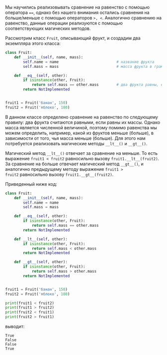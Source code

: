 
Мы научились реализовывать сравнение на равенство с помощью оператора `==`, однако без нашего внимания остались сравнения на больше/меньше с помощью операторов `>, <`. Аналогично сравнению на равенство, данные операции реализуются с помощью соответствующих магических методов.

Рассмотрим класс `Fruit`, описывающий фрукт, и создадим два экземпляра этого класса:

```python
class Fruit:
    def __init__(self, name, mass):
        self.name = name                          # название фрукта
        self.mass = mass                          # масса фрукта в граммах

    def __eq__(self, other):
        if isinstance(other, Fruit):
            return self.mass == other.mass        # два фрукта равны, если равны их массы
        return NotImplemented


fruit1 = Fruit('банан', 150)
fruit2 = Fruit('яблоко', 180)
```

В данном классе определено сравнение на равенство по следующему правилу: два фрукта считаются равными, если равны их массы. Однако масса является численной величиной, поэтому помимо равенства мы можем определить, например, какой из фруктов меньше (больше), в зависимости от того, чья масса меньше (больше). Для этого нам потребуется реализовать магические методы `__lt__()` и `__gt__()`.

Магический метод `__lt__()` отвечает за сравнение на меньше. То есть выражение `fruit1 < fruit2` равносильно вызову `fruit1.__lt__(fruit2)`. За сравнение на больше отвечает магический метод `__gt__()`, и аналогично предыдущему методу выражение `fruit1 > fruit2` равносильно вызову `fruit1.__gt__(fruit2)`.

Приведенный ниже код:

```python
class Fruit:
    def __init__(self, name, mass):
        self.name = name
        self.mass = mass

    def __eq__(self, other):
        if isinstance(other, Fruit):
            return self.mass == other.mass
        return NotImplemented

    def __lt__(self, other):
        if isinstance(other, Fruit):
            return self.mass < other.mass
        return NotImplemented

    def __gt__(self, other):
        if isinstance(other, Fruit):
            return self.mass > other.mass
        return NotImplemented


fruit1 = Fruit('банан', 150)
fruit2 = Fruit('яблоко', 180)

print(fruit1 < fruit2)
print(fruit1 > fruit2)
print(fruit2 < fruit1)
print(fruit2 > fruit1)
```

выводит:

```no-highlight
True
False
False
True
```